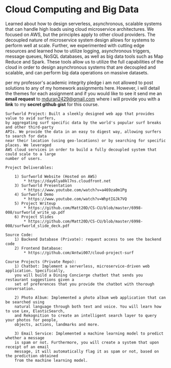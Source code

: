 # Cloud Computing and Big Data
  
Learned about how to design serverless, asynchronous, scalable systems that can handle high loads using cloud microservice architectures. We focused on AWS, but the principles apply to other cloud providers. The decoupled nature of microservice system design allows for systems to perform well at scale. Further, we experimented with cutting edge resources and learned how to utilize logging, asynchronous triggers, message queues, NoSQL databases, as well as big data tools such as Map Reduce and Spark. These tools allow us to utilize the full capabilities of the cloud in order to design asynchronous systems that are decoupled and scalable, and can perform big data operations on massive datasets.

per my professor's academic integrity pledge i am not allowed to post solutions to any of my homework assignments here. However, i will detail the themes for each assignment and if you would like to see it send me an **email request** to mduran2429@gmail.com where i will provide you with a **link** to my **secret github gist** for this course.

```
Surfworld Project: Built a sleekly designed web app that provides value to avid surfers, 
by aggregating surf specific data by the world's popular surf breaks and other third-party 
APIs. We provide the data in an easy to digest way, allowing surfers to search for data 
near their location (using geo-locations) or by searching for specific places. We leveraged 
AWS cloud services in order to build a fully decoupled system that could scale to a large 
number of users.

Project Deliverables: 
	
	1) Surfworld Website (Hosted on AWS)
		* https://day6lya0kl7ns.cloudfront.net
	3) Surfworld Presentation
		* https://www.youtube.com/watch?v=a469za0m1Pg
	4) Surfworld Demo
		* https://www.youtube.com/watch?v=WhptIGJk7VQ
	5) Project Writeup
		* https://github.com/Matt20D/CS-CU/blob/master/6998-008/surfworld_write_up.pdf
	6) Project Slides
		* https://github.com/Matt20D/CS-CU/blob/master/6998-008/surfworld_slide_deck.pdf

Source Code: 
	1) Backend Database (Private): request access to see the backend code
	2) Frontend Database:
		* https://github.com/Antwi007/cloud-project-surf

Course Projects (Private Repo):
	1) Chatbot: Implement a serverless, microservice-driven web application. Specifically, 
	you will build a Dining Concierge chatbot that sends you restaurant suggestions given a 
	set of preferences that you provide the chatbot with thorough conversation.
	
	2) Photo Album: Implemented a photo album web application that can be searched using 
	natural language through both text and voice. You will learn how to use Lex, ElasticSearch,
	and Rekognition to create an intelligent search layer to query your photos for people, 
	objects, actions, landmarks and more.

	3) Email Service: Implemented a machine learning model to predict whether a message 
	is spam or not. Furthermore, you will create a system that upon receipt of an email 
	message, it will automatically flag it as spam or not, based on the prediction obtained 
	from the machine learning model.
```


